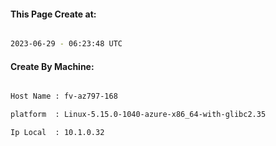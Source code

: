 
   
#### This Page Create at:

```bash

2023-06-29 - 06:23:48 UTC

```

#### Create By Machine:

```bash

Host Name : fv-az797-168

platform  : Linux-5.15.0-1040-azure-x86_64-with-glibc2.35

Ip Local  : 10.1.0.32

```

